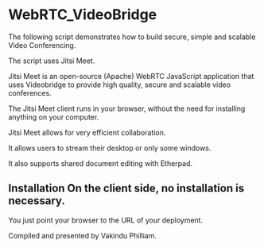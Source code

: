 # WebRTC_VideoBridge
 The following script demonstrates how to build secure, simple and scalable Video Conferencing. 
 
 The script uses Jitsi Meet. 
 
 Jitsi Meet is an open-source (Apache) WebRTC JavaScript application that uses Videobridge to provide high quality, secure and scalable video conferences. 
 
 The Jitsi Meet client runs in your browser, without the need for installing anything on your computer. 
 
 Jitsi Meet allows for very efficient collaboration. 
 
 It allows users to stream their desktop or only some windows. 
 
 It also supports shared document editing with Etherpad. 
 
 ## Installation On the client side, no installation is necessary. 
 
 You just point your browser to the URL of your deployment.  
 
 Compiled and presented by Vakindu Philliam.
